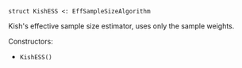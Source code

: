 ```
struct KishESS <: EffSampleSizeAlgorithm
```

Kish's effective sample size estimator, uses only the sample weights.

Constructors:

  * `KishESS()`

